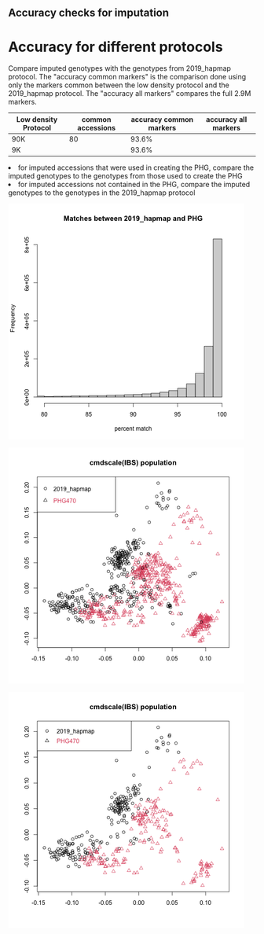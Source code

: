 <h2>Accuracy checks for imputation</h2>

# Accuracy for different protocols
Compare imputed genotypes with the genotypes from 2019_hapmap protocol. The "accuracy common markers" is the comparison done using only the markers common between the low density protocol and the 2019_hapmap protocol. The "accuracy all markers" compares the full 2.9M markers.

| Low density Protocol | common accessions | accuracy common markers | accuracy all markers |
|----------|-------------------|----------------|-------------|
| 90K      |      80           | 93.6%          |             |
| 9K       |                   | 93.6%          |             |

<li> for imputed accessions that were used in creating the PHG, compare the imputed genotypes to the genotypes from those used to create the PHG
<li> for imputed accessions not contained in the PHG, compare the imputed genotypes to the genotypes in the 2019_hapmap protocol

![kmeans](https://github.com/TriticeaeToolbox/PHGv2/blob/main/accuracy/images/snprelate-histogram-bymarker.png)

![kmeans](https://github.com/TriticeaeToolbox/PHGv2/blob/main/accuracy/images/snprelate-ibs-mds-population.png)

![kmeans](https://github.com/TriticeaeToolbox/PHGv2/blob/main/accuracy/images/snprelate-ibs-mds-population-onlydup.png)
